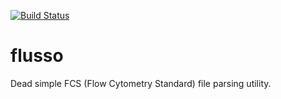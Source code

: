 [![Build Status](https://travis-ci.com/hammerlab/flusso.svg?branch=master)](https://travis-ci.com/hammerlab/flusso)

# flusso
Dead simple FCS (Flow Cytometry Standard) file parsing utility.
